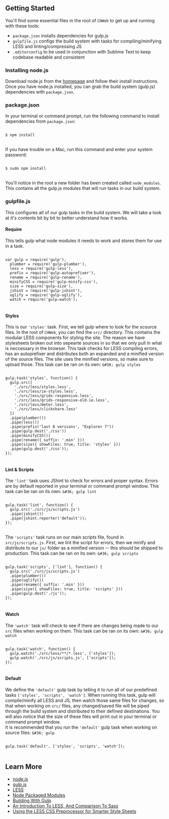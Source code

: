 ## Getting Started

You'll find some essential files in the root of `CHWeb` to get up and running with these tools:

- `package.json` installs dependencies for gulp.js
- `gulpfile.js` configs the build system with tasks for compiling/minifying LESS and linting/compressing JS
- `.editorconfig` to be used in conjunction with Sublime Text to keep codebase readable and consistent

### Installing node.js

Download node.js from the [homepage](http://nodejs.org/) and follow their install instructions.  Once you have node.js installed, you can grab the build system (gulp.js) dependencies with `package.json`.

### package.json

In your terminal or command prompt, run the following command to install dependencies from `package.json`:

<pre>
<code class="language-bash">
&#36; npm install
</code>
</pre>

If you have trouble on a Mac, run this command and enter your system password:

<pre>
<code class="language-bash">
&#36; sudo npm install
</code>
</pre>

You'll notice in the root a new folder has been created called `node_modules`.  This contains all the gulp.js modules that will run tasks in our build system.

### gulpfile.js

This configures all of our gulp tasks in the build system.  We will take a look at it's contents bit by bit to better understand how it works.

#### Require

This tells gulp what node modules it needs to work and stores them for use in a task.

<pre>
<code class="language-javascript">
var gulp = require('gulp'),
  plumber = require('gulp-plumber'),
  less = require('gulp-less'),
  prefix = require('gulp-autoprefixer'),
  rename = require('gulp-rename'),
  minifyCSS = require('gulp-minify-css'),
  size = require('gulp-size'),
  jshint = require('gulp-jshint'),
  uglify = require('gulp-uglify'),
  watch = require('gulp-watch');
</code>
</pre>

#### Styles

This is our `'styles'` task.  First, we tell gulp where to look for the scource files.  In the root of `CHWeb`, you can find the `src/` directory.  This contains the modular LESS components for styling the site.  The reason we have stylesheets broken out into sepearte sources in so that we only pull in what is neccessary in the browser.  This task checks for LESS compiling errors, has an autoprefixer and distributes both an expanded and a minified version of the source files.  The site uses the minified versions, so make sure to upload those.
This task can be ran on its own: `&#36; gulp styles`

<pre>
<code class="language-javascript">
gulp.task('styles', function() {
  gulp.src([
    './src/less/styles.less',
    './src/less/ie-styles.less',
    './src/less/grids-responsive.less',
    './src/less/grids-responsive-old-ie.less',
    './src/less/meter.less',
    './src/less/clickshare.less'
  ])
  .pipe(plumber())
  .pipe(less())
  .pipe(prefix('last 8 versions', "Explorer 7"))
  .pipe(gulp.dest('./css'))
  .pipe(minifyCSS())
  .pipe(rename({ suffix: '.min' }))
  .pipe(size({ showFiles: true, title: 'styles' }))
  .pipe(gulp.dest('./css'));
});
</code>
</pre>

#### Lint & Scripts

The `'lint'` task uses JShint to check for errors and proper syntax.  Errors are by default reported in your terminal or command prompt window.
This task can be ran on its own: `&#36; gulp lint`

<pre>
<code class="language-javascript">
gulp.task('lint', function() {
  gulp.src('./src/js/scripts.js')
  .pipe(jshint())
  .pipe(jshint.reporter('default'));
});
</code>
</pre>

The `'scripts'` task runs on our main scripts file, found in `src/js/scripts.js`.  First, we lint the script for errors, then we minify and distribute to our `js/` folder as a minified version -- this should be shipped to production.
This task can be ran on its own: `&#36; gulp scripts`

<pre>
<code class="language-javascript">
gulp.task('scripts', ['lint'], function() {
  gulp.src('./src/js/scripts.js')
  .pipe(plumber())
  .pipe(uglify())
  .pipe(rename({ suffix: '.min' }))
  .pipe(size({ showFiles: true, title: 'scripts' }))
  .pipe(gulp.dest('./js'));
});
</code>
</pre>

#### Watch

The `'watch'` task will check to see if there are changes being made to our `src` files when working on them.
This task can be ran on its own: `&#36; gulp watch`

<pre>
<code class="language-javascript">
gulp.task('watch', function() {
  gulp.watch('./src/less/**/*.less', ['styles']);
  gulp.watch('./src/js/scripts.js', ['scripts']);
});
</code>
</pre>

#### Default

We define the `'default'` gulp task by telling it to run all of our predefined tasks `['styles', 'scripts', 'watch']`.  When running this task, gulp will compile/minify all LESS and JS, then watch those same files for changes, so that when working on `src/` files, any changed/saved file will be piped through the build system and distributed to their defined destinations.  You will also notice that the size of these files will print out in your terminal or command prompt window.  
It is recommended that you run the `'default'` gulp task when working on source files:  `&#36; gulp`

<pre>
<code class="language-javascript">
gulp.task('default', ['styles', 'scripts', 'watch']);
</code>
</pre>

## Learn More

- [node.js](http://nodejs.org/)
- [gulp.js](http://gulpjs.com/)
- [LESS](http://lesscss.org/)
- [Node Packaged Modules](https://www.npmjs.org/)
- [Building With Gulp](http://www.smashingmagazine.com/2014/06/11/building-with-gulp/)
- [An Introduction To LESS, And Comparison To Sass](http://www.smashingmagazine.com/2011/09/09/an-introduction-to-less-and-comparison-to-sass/)
- [Using the LESS CSS Preprocessor for Smarter Style Sheets](http://www.smashingmagazine.com/2010/12/06/using-the-less-css-preprocessor-for-smarter-style-sheets/)
